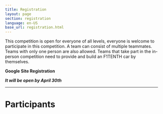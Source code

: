 ```yaml
---
title: Registration
layout: page
section: registration
language: en-US
base_url: registration.html
---
```


This competition is open for everyone of all levels, everyone is welcome to participate in this competition. A team can consist of multiple teammates. Teams with only one person are also allowed. Teams that take part in the in-person competition need to provide and build an F1TENTH car by themselves.


**Google Site Registration**

***It will be open by April 30th***

<!-- A form for race participants

For race registration and more information, sign up to participate in orientation and information session.
(Note: One of the team members must register with [KSMTE2022](https://www.ksmte.kr/symposium/event_view.kin?main=41&sub=7&event=41) to participate.)

<center class="actions">
	<a href="https://docs.google.com/forms/d/e/1FAIpQLSdHaTvOHH1Z5Aa7mLnPwxBua5eDl3LIYWjtoLe9xtU-uaKpKg/viewform?usp=sf_link" class="button">Registration for a race</a>
</center>

A form for race observers

If you want to observe without participating in the game, please registration through this link.

<center class="actions">
	<a href="https://docs.google.com/forms/d/e/1FAIpQLScQSYzEP13Zn-cOotXE8zJqqIcgxc3a-l1ewxArfxTLi4GB6g/viewform?usp=sf_link" class="button">Registration for a observation</a>
</center> -->

---
<!-- <center class="actions">
	<a href="../participants.html" class="button">Participants</a>
</center> -->

# Participants


<!-- <iframe width="100%" height="1024" src="../participants.html" frameborder="0"></iframe> -->

